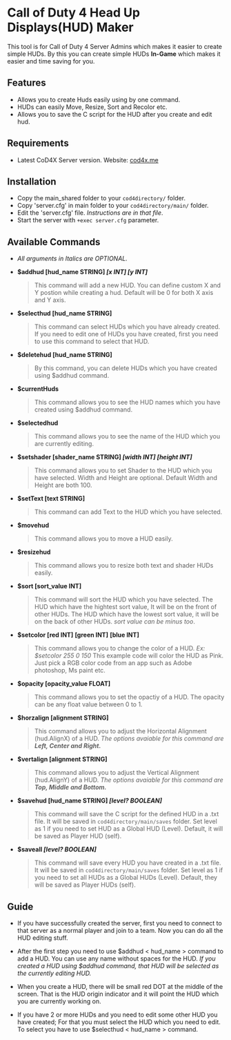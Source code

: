 # Call of Duty 4 Head Up Displays(HUD) Maker

This tool is for Call of Duty 4 Server Admins which makes it easier to create simple HUDs. By this you can create simple HUDs **In-Game** which makes it easier and time saving for you.

## Features 

* Allows you to create Huds easily using by one command.
* HUDs can easily Move, Resize, Sort and Recolor etc.
* Allows you to save the C script for the HUD after you create and edit hud. 

## Requirements

* Latest CoD4X Server version. Website:  [cod4x.me](https://cod4x.me)

## Installation

* Copy the main_shared folder to your `cod4directory/` folder.
* Copy 'server.cfg' in main folder to your `cod4directory/main/` folder.
* Edit the 'server.cfg' file. *Instructions are in that file*.
* Start the server with `+exec server.cfg` parameter.

## Available Commands

* *All arguments in Italics are OPTIONAL.*

* **$addhud [hud_name STRING] *[x INT]* *[y INT]***
  > This command will add a new HUD. You can define custom X and Y postion while creating a hud. Default will be 0 for both X axis and Y axis.

* **$selecthud [hud_name STRING]**
	>This command can select HUDs which you have already created. If you need to edit one of HUDs you have created, first you need to use this command to select that HUD. 

* **$deletehud [hud_name STRING]**
	>By this command, you can delete HUDs which you have created using $addhud command.

* **$currentHuds**
	>This command allows you to see the HUD names which you have created using $addhud command.
	
* **$selectedhud**
	>This command allows you to see the name of the HUD which you are currently editing.

* **$setshader [shader_name STRING] *[width INT]* *[height INT]***
	>This command allows you to set Shader to the HUD which you have selected. Width and Height are optional. Default Width and Height are both 100.

* **$setText [text STRING]**
	>This command can add Text to the HUD which you have selected.
	
* **$movehud**
	>This command allows you to move a HUD easily.
* **$resizehud**
	>This command allows you to resize both text and shader HUDs easily.

* **$sort [sort_value INT]**
	>This command will sort the HUD which you have selected. The HUD which have the hightest sort value, It will be on the front of other HUDs. The HUD which have the lowest sort value, it will be on the back of other HUDs. *sort value can be minus too*. 
	
* **$setcolor [red INT]** **[green INT]** **[blue INT]**
	>This command allows you to change the color of a HUD. *Ex: $setcolor 255 0 150* This example code will color the HUD as Pink. Just pick a RGB color code from an app such as Adobe photoshop, Ms paint etc.

* **$opacity [opacity_value FLOAT]**
	>This command allows you to set the opactiy of a HUD. The opacity can be any float value between 0 to 1.
	
* **$horzalign [alignment STRING]**
	>This command allows you to adjust the Horizontal Alignment (hud.AlignX) of a HUD. *The options avaiable for this command are **Left, Center and Right.***
	
* **$vertalign [alignment STRING]**
	>This command allows you to adjust the Vertical Alignment (hud.AlignY) of a HUD. *The options avaiable for this command are **Top, Middle and Bottom.***
	
* **$savehud [hud_name STRING] *[level? BOOLEAN]***
	>This command will save the C script for the defined HUD in a .txt file. It will be saved in `cod4directory/main/saves` folder. Set level as 1 if you need to set HUD as a Global HUD (Level). Default, it will be saved as Player HUD (self).
	
* **$saveall *[level? BOOLEAN]***
	>This command will save every HUD you have created in a .txt file. It will be saved in `cod4directory/main/saves` folder. Set level as 1 if you need to set all HUDs as a Global HUDs (Level). Default, they will be saved as Player HUDs (self).
	
## Guide

* If you have successfully created the server, first you need to connect to that server as a normal player and join to a team. Now you can do all the HUD editing stuff. 

* After the first step you need to use $addhud < hud_name > command to add a HUD. You can use any name without spaces for the HUD. *If you created a HUD using $addhud command, that HUD will be selected as the currently editing HUD.*

* When you create a HUD, there will be small red DOT at the middle of the screen. That is the HUD origin indicator and it will point the HUD which you are currently working on.

* If you have 2 or more HUDs and you need to edit some other HUD you have created; For that you must select the HUD which you need to edit. To select you have to use $selecthud < hud_name > command. 
